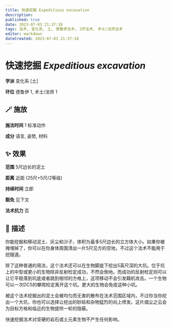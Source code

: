 ```yaml
---
title: 快速挖掘 Expeditious excavation
description: 
published: true
date: 2023-07-03 21:37:18
tags: 法术, 变化系, 土, 德鲁伊法术, 1环法术, 术士/法师法术
editor: markdown
dateCreated: 2023-07-03 21:37:18
---
```


# **快速挖掘** *Expeditious excavation*

**学派** 变化系 \[土\] 

**环位** 德鲁伊 1, 术士/法师 1

## 🪄 施放

**施法时间** 1 标准动作

**成分** 语言, 姿势, 材料

## ✨ 效果  

**范围** 5尺边长的泥土

**距离** 近距 (25尺+5尺/2等级)  

**持续时间** 立即 

**豁免** 见下文

**法术抗力** 否

## 📖 描述

你能挖掘和移动泥土、灰尘和沙子，体积为最多5尺边长的立方体大小。如果你被掩埋掉了，你可以在你身体周围清出一片5尺见方的空地，不过这个法术不能用于挖隧道。

除了这种普通的用法，这个法术还可以在生物脚底下挖出5英尺深的大坑。位于坑上的中型或更小的生物除非反射检定成功，不然会倒地。而成功的反射检定则可以让它平稳落到坑底或者跳到相邻的方格上，这项移动不会引发藉机攻击。一个生物可以一次DC5的攀爬检定离开这个坑。更大的生物会免疫这种小坑。

被这个法术挖掘出的泥土会被均匀而无害的散布在法术范围区域内，不过你当你挖出一个大坑，你也可以选择让挖出的砂砾和杂物猛烈的向上喷发。这片烟尘之云会为目标方格和临近的生物提供一轮的隐蔽。

快速挖掘法术对坚硬的岩石或土元素生物不产生任何影响。
    